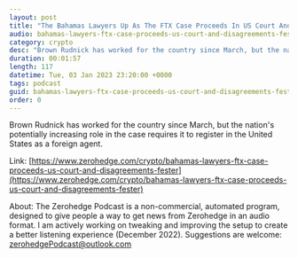 ```yaml
---
layout: post
title: "The Bahamas Lawyers Up As The FTX Case Proceeds In US Court And Disagreements Fester"
audio: bahamas-lawyers-ftx-case-proceeds-us-court-and-disagreements-fester-0
category: crypto
desc: "Brown Rudnick has worked for the country since March, but the nation's potentially increasing role in the case requires it to register in the United States as a foreign agent."
duration: 00:01:57
length: 117
datetime: Tue, 03 Jan 2023 23:20:00 +0000
tags: podcast
guid: bahamas-lawyers-ftx-case-proceeds-us-court-and-disagreements-fester-0
order: 0
---
```

Brown Rudnick has worked for the country since March, but the nation's potentially increasing role in the case requires it to register in the United States as a foreign agent.

Link: [https://www.zerohedge.com/crypto/bahamas-lawyers-ftx-case-proceeds-us-court-and-disagreements-fester](https://www.zerohedge.com/crypto/bahamas-lawyers-ftx-case-proceeds-us-court-and-disagreements-fester)

About: The Zerohedge Podcast is a non-commercial, automated program, designed to give people a way to get news from Zerohedge in an audio format.  I am actively working on tweaking and improving the setup to create a better listening experience (December 2022).  Suggestions are welcome: [zerohedgePodcast@outlook.com](mailto:zerohedgePodcast@outlook.com)